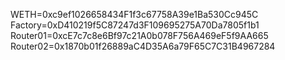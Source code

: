 WETH=0xc9ef1026658434F1f3c67758A39e1Ba530Cc945C
Factory=0xD410219f5C87247d3F109695275A70Da7805f1b1
Router01=0xcE7c7c8e6Bf97c21A0b078F756A469eF5f9AA665
Router02=0x1870b01f26889aC4D35A6a79F65C7C31B4967284
